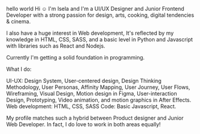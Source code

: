 hello world
Hi ☺️
I'm Isela and I'm a UI/UX Designer and Junior Frontend Developer with a strong passion for design, arts, cooking, digital tendencies & cinema.

I also have a huge interest in Web development, It's reflected by my knowledge in HTML, CSS, SASS, and a basic level in Python and Javascript with libraries such as React and Nodejs.

Currently I'm getting a solid foundation in programming.

What I do:

UI-UX: Design System, User-centered design, Design Thinking Methodology,
User Personas, Affinity Mapping, User Journey, User Flows, Wireframing, Visual Design,
Motion design in Figma, User-interaction Design, Prototyping, Video animation, and motion graphics in After Effects.
Web development: HTML, CSS, SASS
Code: Basic Javascript, React.

My profile matches such a hybrid between Product designer and Junior Web Developer.
In fact, I do love to work in both areas equally!
